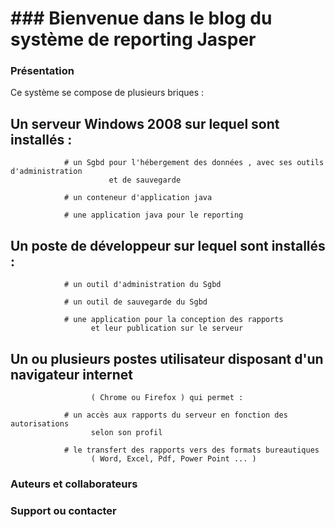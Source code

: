 # ### Bienvenue dans le blog du système de reporting Jasper

### Présentation 

Ce système se compose de plusieurs briques :

   ## Un serveur Windows 2008 sur lequel sont installés :

                # un Sgbd pour l'hébergement des données , avec ses outils d'administration
                          et de sauvegarde

                # un conteneur d'application java 

                # une application java pour le reporting

   ## Un poste de développeur  sur lequel sont installés :

                # un outil d'administration du Sgbd

                # un outil de sauvegarde du Sgbd 

                # une application pour la conception des rapports 
                      et leur publication sur le serveur

   ## Un ou plusieurs postes utilisateur disposant d'un navigateur internet 
                      ( Chrome ou Firefox ) qui permet :

                # un accès aux rapports du serveur en fonction des autorisations
                      selon son profil

                # le transfert des rapports vers des formats bureautiques 
                      ( Word, Excel, Pdf, Power Point ... ) 


### Auteurs et collaborateurs


### Support ou contacter

